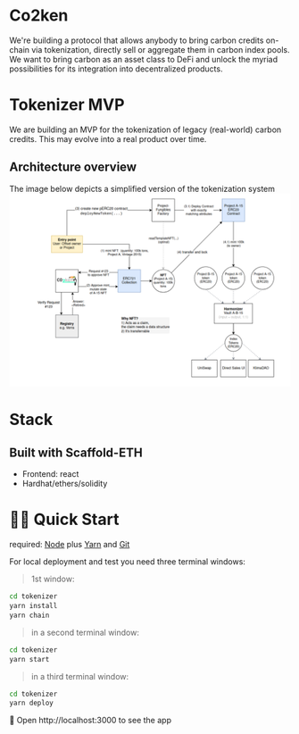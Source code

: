 # Co2ken
We're building a protocol that allows anybody to bring carbon credits on-chain via tokenization, directly sell or aggregate them in carbon index pools.
We want to bring carbon as an asset class to DeFi and unlock the myriad possibilities for its integration into decentralized products.
# Tokenizer MVP
We are building an MVP for the tokenization of legacy (real-world) carbon credits.
This may evolve into a real product over time.

## Architecture overview
The image below depicts a simplified version of the tokenization system
![Architecture](documentation/arch-overview-v0.2png)

# Stack
## Built with Scaffold-ETH

- Frontend: react
- Hardhat/ethers/solidity

# 🏃‍♀️ Quick Start

required: [Node](https://nodejs.org/dist/latest-v12.x/) plus [Yarn](https://classic.yarnpkg.com/en/docs/install/) and [Git](https://git-scm.com/downloads)

For local deployment and test you need three terminal windows:

> 1st window:
```bash
cd tokenizer
yarn install
yarn chain
```

> in a second terminal window:

```bash
cd tokenizer
yarn start
```

> in a third terminal window:

```bash
cd tokenizer
yarn deploy
```


📱 Open http://localhost:3000 to see the app

